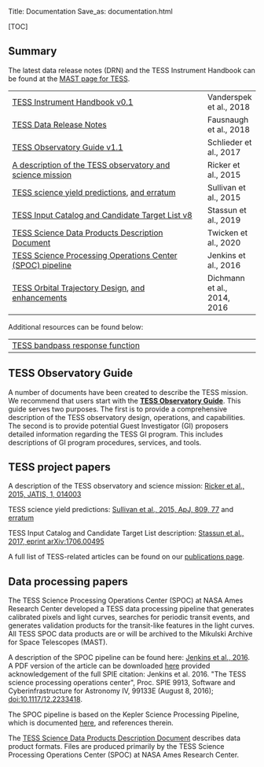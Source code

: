 Title: Documentation
Save_as: documentation.html

[TOC]

## Summary

The latest data release notes (DRN) and the TESS Instrument Handbook
can be found at the [MAST page for
TESS](https://archive.stsci.edu/tess/index.html#documents).

<table class="table table-striped table-hover" style="max-width:55em;">

<tr>
    <td style="width: 35em;"><a
    href='https://archive.stsci.edu/missions/tess/doc/TESS_Instrument_Handbook_v0.1.pdf'>TESS
    Instrument Handbook v0.1</a></td>
    <td>Vanderspek et al., 2018</td>
  </tr>

<tr>
    <td style="width: 35em;"><a
    href='https://archive.stsci.edu/tess/tess_drn.html'>TESS
    Data Release Notes</a></td>
    <td>Fausnaugh et al., 2018</td>
  </tr>

  <tr>
    <td style="width: 35em;"><a
    href='docs/TESS_observatory_guide_v1.1.pdf'>TESS Observatory Guide
    v1.1</a></td>
    <td>Schlieder et al., 2017</td>
  </tr>

  <tr>
    <td style="width: 35em;"><a href='http://adsabs.harvard.edu/abs/2015JATIS...1a4003R'>A description of the TESS observatory and science mission</a></td>
    <td>Ricker et al., 2015</td>
  </tr>

  <tr>
    <td style="width: 35em;"><a
    href='http://adsabs.harvard.edu/abs/2015ApJ...809...77S'>TESS
    science yield predictions</a>, <a href='http://adsabs.harvard.edu/abs/2017ApJ...837...99S'>and erratum</a></td>
    <td>Sullivan et al., 2015</td>
  </tr>

  <tr>
    <td style="width: 35em;"><a href='https://ui.adsabs.harvard.edu/abs/2019AJ....158..138S'>TESS Input Catalog and Candidate Target List v8</a></td>
    <td>Stassun et al., 2019</td>
  </tr>

  <tr>
    <td style="width: 35em;"><a href='https://archive.stsci.edu/missions/tess/doc/EXP-TESS-ARC-ICD-TM-0014-Rev-F.pdf'>TESS Science Data Products Description Document</a></td>
    <td>Twicken et al., 2020</td>
  </tr>

  <tr>
    <td style="width: 35em;"><a href='docs/jenkinsSPIE2016-copyright.pdf'>TESS Science Processing Operations Center (SPOC) pipeline</a></td>
    <td>Jenkins et al., 2016</td>
  </tr>

  <tr>
    <td style="width: 35em;"><a href='https://ntrs.nasa.gov/archive/nasa/casi.ntrs.nasa.gov/20140007518.pdf'>TESS Orbital Trajectory Design</a>, <a href='https://ntrs.nasa.gov/archive/nasa/casi.ntrs.nasa.gov/20160010502.pdf'>and enhancements</a></td>
    <td>Dichmann et al., 2014, 2016</td>
  </tr>

</table>


Additional resources can be found below:

<table class="table table-striped table-hover" style="max-width:55em;">

  <tr>
    <td style="width: 35em;"><a
    href='data/tess-response-function-v2.0.csv'>TESS bandpass response function</a></td>
    <td> </td>
  </tr>

<!--   <tr>
    <td style="width: 35em;"><a
    href='data/core-science-targets-v2.csv'>Top 100,000 priority
    targets in the southern ecliptic hemisphere</a></td>
    <td> </td>
  </tr>

  <tr>
    <td style="width: 35em;"><a
    href='data/core-science-targets-cycle2-v1.csv'>Top 100,000 priority
    targets in the northern ecliptic hemisphere</a></td>
    <td> </td>
  </tr> -->

</table>


## TESS Observatory Guide
A number of documents have been created to describe the TESS mission. We recommend that users start with the **[TESS Observatory Guide](docs/TESS_observatory_guide_v1.1.pdf)**. This guide serves two purposes. The first is to provide a comprehensive description of the TESS observatory design, operations, and capabilities. The second is to provide potential Guest Investigator (GI) proposers detailed information regarding the TESS GI program. This includes descriptions of GI program procedures, services, and tools. 


## TESS project papers

A description of the TESS observatory and science mission: [Ricker et al., 2015, JATIS, 1, 014003](http://adsabs.harvard.edu/abs/2015JATIS...1a4003R)
 
TESS science yield predictions: [Sullivan et al., 2015, ApJ, 809, 77](http://adsabs.harvard.edu/abs/2015ApJ...809...77S) and [erratum](http://adsabs.harvard.edu/abs/2017ApJ...837...99S)
 
TESS Input Catalog and Candidate Target List description: [Stassun et al., 2017, eprint arXiv:1706.00495](http://adsabs.harvard.edu/abs/2017arXiv170600495S)


A full list of TESS-related articles can be found on our
[publications page](publications.html).


## Data processing papers

The TESS Science Processing Operations Center (SPOC) at NASA Ames
Research Center developed a TESS data processing pipeline that
generates calibrated pixels and light curves, searches for periodic
transit events, and generates validation products for the transit-like
features in the light curves. All TESS SPOC data products are or will be archived to the Mikulski Archive for Space Telescopes (MAST).

A description of the SPOC pipeline can be found here: [Jenkins et al., 2016](http://adsabs.harvard.edu/abs/2016SPIE.9913E..3EJ). A PDF version of the article can be downloaded [here](docs/jenkinsSPIE2016-copyright.pdf) provided acknowledgement of the full SPIE citation: Jenkins et al. 2016. "The TESS science processing operations center", Proc. SPIE 9913, Software and Cyberinfrastructure for Astronomy IV, 99133E (August 8, 2016); [doi:10.1117/12.2233418](http://dx.doi.org/10.1117/12.2233418). 

The SPOC pipeline is based on the Kepler Science Processing Pipeline, which is documented [here](http://adsabs.harvard.edu/abs/2010ApJ...713L..87J), and references therein.

The [TESS Science Data Products Description Document](https://archive.stsci.edu/missions/tess/doc/EXP-TESS-ARC-ICD-TM-0014.pdf) describes data product formats. Files are produced primarily by the TESS Science Processing Operations Center (SPOC) at NASA Ames Research Center.





<!-- ## Additional Links

[NASA TESS homepage](https://tess.gsfc.nasa.gov/)

[MIT TESS website](http://tess.mit.edu/)

[TESS GI Program website](https://heasarc.gsfc.nasa.gov/docs/tess/)

[TESS GI Program ROSES Solicitation](https://nspires.nasaprs.com/external/solicitations/summary.do?method=init&solId={7136D288-E4F8-8657-F280-6A4318467883}&path=open)   (TBD)

[TESS GI RPS page](https://heasarc.gsfc.nasa.gov/ark/tess/)  (TBD)

[TESS public data access at MAST](https://archive.stsci.edu/tess/) -->
 








